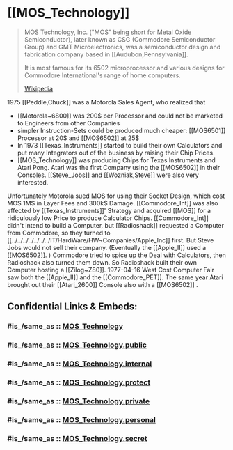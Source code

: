# [[MOS_Technology]] 

> MOS Technology, Inc. ("MOS" being short for Metal Oxide Semiconductor), 
> later known as CSG (Commodore Semiconductor Group) and GMT Microelectronics, 
> was a semiconductor design and fabrication company based in [[Audubon,Pennsylvania]]. 
> 
> It is most famous for its 6502 microprocessor 
> and various designs for Commodore International's range of home computers.
>
> [Wikipedia](https://en.wikipedia.org/wiki/MOS%20Technology)



1975 [[Peddle,Chuck]] was a Motorola Sales Agent, who realized that 
- [[Motorola~6800]] was 200$ per Processor 
  and could not be marketed to Engineers from other Companies 
- simpler Instruction-Sets could be produced much cheaper: 
  [[MOS6501]] Processor at 20$ and [[MOS6502]] at 25$ 
- In 1973 [[Texas_Instruments]] started to build their own Calculators 
  and put many Integrators out of the business by raising their Chip Prices. 
- [[MOS_Technology]] was producing Chips for Texas Instruments and Atari Pong. 
Atari was the first Company using the [[MOS6502]] in their Consoles. 
[[Steve_Jobs]] and [[Wozniak,Steve]] were also very interested. 

Unfortunately Motorola sued MOS for using their Socket Design, 
which cost MOS 1M$ in Layer Fees and 300k$ Damage. 
[[Commodore_Int]] was also affected by [[Texas_Instruments]]' Strategy 
and acquired [[MOS]] for a ridiculously low Price to produce Calculator Chips. 
[[Commodore_Int]] didn't intend to build a Computer, 
but [[Radioshack]] requested a Computer from Commodore, so they turned to [[../../../../../../../IT/HardWare/HW~Companies/Apple_Inc]] first. 
But Steve Jobs would not sell their company. (Eventually the [[Apple_II]] used a [[MOS6502]]. ) 
Commodore tried to spice up the Deal with Calculators, then Radioshack also turned them down. 
So Radioshack built their own Computer hosting a [[Zilog~Z80]]. 
1977-04-16 West Cost Computer Fair saw both the [[Apple_II]] and the [[Commodore_PET]]. 
The same year Atari brought out their [[Atari_2600]] Console also with a [[MOS6502]] . 


## Confidential Links & Embeds: 

### #is_/same_as :: [MOS_Technology](/_Standards/Society/Economics/Business/Business-Entity/IT~Company/Semiconductor-Industry/MOS_Technology.md) 

### #is_/same_as :: [MOS_Technology.public](/_public/Society/Economics/Business/Business-Entity/IT~Company/Semiconductor-Industry/MOS_Technology.public.md) 

### #is_/same_as :: [MOS_Technology.internal](/_internal/Society/Economics/Business/Business-Entity/IT~Company/Semiconductor-Industry/MOS_Technology.internal.md) 

### #is_/same_as :: [MOS_Technology.protect](/_protect/Society/Economics/Business/Business-Entity/IT~Company/Semiconductor-Industry/MOS_Technology.protect.md) 

### #is_/same_as :: [MOS_Technology.private](/_private/Society/Economics/Business/Business-Entity/IT~Company/Semiconductor-Industry/MOS_Technology.private.md) 

### #is_/same_as :: [MOS_Technology.personal](/_personal/Society/Economics/Business/Business-Entity/IT~Company/Semiconductor-Industry/MOS_Technology.personal.md) 

### #is_/same_as :: [MOS_Technology.secret](/_secret/Society/Economics/Business/Business-Entity/IT~Company/Semiconductor-Industry/MOS_Technology.secret.md)

